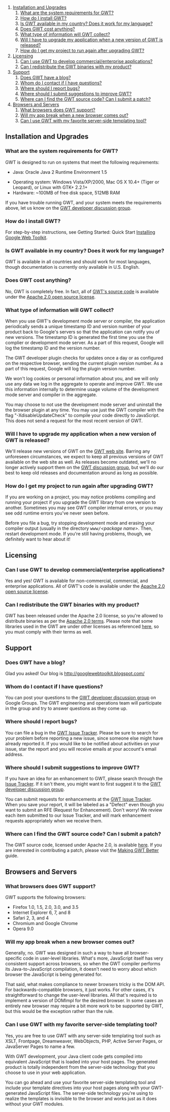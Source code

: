 <ol class="toc" id="pageToc">
  <li><a href="#Installation_and_Upgrades">Installation and Upgrades</a>
    <ol class="toc">
      <li><a href="#What_are_the_system_requirements_for_GWT?">What are the system requirements for GWT?</a></li>
      <li><a href="#How_do_I_install_GWT?">How do I install GWT?</a></li>
      <li><a href="#Is_GWT_available_in_my_country?_Does_it_work_for_my_language?">Is GWT available in my country?
    Does it work for my language?</a></li>
      <li><a href="#Does_GWT_cost_anything?">Does GWT cost anything?</a></li>
      <li><a href="#What_type_of_information_will_GWT_collect">What type of information will GWT collect?</a></li>
      <li><a href="#Will_I_have_to_upgrade_my_application_when_a_new_version_of_GWT">Will I have to upgrade my
    application when a new version of GWT is released?</a></li>
      <li><a href="#How_do_I_get_my_project_to_run_again_after_upgrading_GWT?">How do I get my project to run again after
  upgrading GWT?</a></li>
    </ol>
  </li>
  <li><a href="#Licensing">Licensing</a>
    <ol class="toc">
      <li><a href="#Can_I_use_GWT_to_develop_commercial/enterprise_applications?">Can I use GWT to develop commercial/enterprise applications?</a></li>
      <li><a href="#Can_I_redistribute_the_GWT_binaries_with_my_product?">Can I redistribute the GWT binaries with my product?</a></li>
    </ol>
  </li>
  <li><a href="#Support">Support</a>
    <ol class="toc">
      <li><a href="#Does_GWT_have_a_blog?">Does GWT have a blog?</a></li>
      <li><a href="#Whom_do_I_contact_if_I_have_questions?">Whom do I contact if I have questions?</a></li>
      <li><a href="#Where_should_I_report_bugs?">Where should I report bugs?</a></li>
      <li><a href="#Where_should_I_submit_suggestions_to_improve_GWT?">Where should I submit suggestions to improve GWT?</a></li>
      <li><a href="#Where_can_I_find_the_GWT_source_code?_Can_I_submit_a_patch?">Where can I find the GWT source code?
  Can I submit a patch?</a></li>
    </ol>
  </li>
  <li><a href="#Browsers_and_Servers">Browsers and Servers</a>
    <ol class="toc">
      <li><a href="#What_browsers_does_GWT_support?">What browsers does GWT support?</a></li>
      <li><a href="#Will_my_app_break_when_a_new_browser_comes_out?">Will my app break when a new browser comes out?</a></li>
      <li><a href="#Can_I_use_GWT_with_my_favorite_server-side_templating_tool?">Can I use GWT with my favorite
  server-side templating tool?</a></li>
    </ol>
  </li>
</ol>

<div id="FAQ_GettingStarted"/>


<h2 id="Installation_and_Upgrades">Installation and Upgrades</h2>

<h3 id="What_are_the_system_requirements_for_GWT?">What are the system requirements for GWT?</h3>

<p>GWT is designed to run on systems that meet the following requirements:</p>

<ul>
<li>Java: Oracle Java 2 Runtime Environment 1.5</li>
</ul>

<ul>
<li>Operating system: Windows Vista/XP/2000, Mac OS X 10.4+ (Tiger or Leopard), or Linux with GTK+ 2.2.1+</li>

<li>Hardware: ~100MB of free disk space, 512MB RAM</li>
</ul>



<p>If you have trouble running GWT, and your system meets the requirements above, let us know on the <a href="http://groups.google.com/group/Google-Web-Toolkit">GWT
developer discussion group</a>.</p>

<p/>

<h3 id="How_do_I_install_GWT?">How do I install GWT?</h3>

<p>For step-by-step instructions, see Getting Started: Quick Start <a href="../../gettingstarted.html">Installing Google Web
Toolkit</a>.</p>

<p/>

<h3 id="Is_GWT_available_in_my_country?_Does_it_work_for_my_language?">Is GWT available in my country?
Does it work for my language?</h3>

<p>GWT is available in all countries and should work for most languages, though documentation is currently only available in U.S. English.</p>

<p/>

<h3 id="Does_GWT_cost_anything?">Does GWT cost anything?</h3>

<p>No, GWT is completely free. In fact, all of <a href="http://code.google.com/p/google-web-toolkit/">GWT's source code</a> is available under the <a href="/../../terms.html">Apache 2.0 open source license</a>.</p>

<p/>

<h3 id="What_type_of_information_will_GWT_collect">What type of information will GWT collect?</h3>

<p>When you use GWT's development mode server or compiler, the application periodically sends a unique timestamp ID and version number of your product back to Google's servers so that the application can notify you of new versions. The timestamp ID is generated the first time you use the complier or development mode server. As a part of this request, Google will log the timestamp ID and the version number.</p>

<p>The GWT developer plugin checks for updates once a day or as configured on the respective browser, sending the current plugin version number. As a part of this request, Google will log the plugin version number.</p>

<p>We won't log cookies or personal information about you, and we will only use any data we log in the aggregate to operate and improve GWT. We use this information internally to determine usage volume of the development mode server and compiler in the aggregate.</p>

<p>You may choose to not use the development mode server and uninstall the the browser plugin at any time. You may use just the GWT compiler with the flag "-XdisableUpdateCheck" to compile your code directly to JavaScript. This does not send a request for the most recent version of GWT.</p>

<p/>

<h3 id="Will_I_have_to_upgrade_my_application_when_a_new_version_of_GWT">Will I have to upgrade my
application when a new version of GWT is released?</h3>

<p>We'll release new versions of GWT on the <a href="/">GWT web site</a>. Barring any unforeseen circumstances, we expect to keep
all previous versions of GWT available on the web site as well. As releases become outdated, we'll no longer actively support them on the <a href="http://groups.google.com/group/Google-Web-Toolkit">GWT discussion group</a>, but we'll do our best to keep old releases and documentation around as long as
possible.</p>

<p/>

<h3 id="How_do_I_get_my_project_to_run_again_after_upgrading_GWT?">How do I get my project to run again after
upgrading GWT?</h3>

<p>If you are working on a project, you may notice problems compiling and running your project if you upgrade the GWT library from one version to another. Sometimes you may see
GWT compiler internal errors, or you may see odd runtime errors you've never seen before.</p>

<p>Before you file a bug, try stopping development mode and erasing your
compiler output (usually in the directory <tt>www/</tt><i>&lt;package
  name&gt;</i>. Then, restart development mode.
If you're still having problems, though, we definitely want to hear about it!</p>

<h2 id="Licensing">Licensing</h2>

<p/>

<h3 id="Can_I_use_GWT_to_develop_commercial/enterprise_applications?">Can I use GWT to develop
commercial/enterprise applications?</h3>

<p>Yes and yes! GWT is available for non-commercial, commercial, and enterprise applications. All of GWT's code is available under the <a href="../../terms">Apache 2.0 open source license</a>.</p>

<p/>

<h3 id="Can_I_redistribute_the_GWT_binaries_with_my_product?">Can I redistribute the GWT binaries with my
product?</h3>

<p>GWT has been released under the Apache 2.0 license, so you're allowed to distribute binaries as per the <a href="../../terms.html">Apache 2.0 terms</a>. Please note that some libraries used in the GWT are under other licenses as referenced <a href="../../terms.html#licenses">here</a>, so you must comply with their terms as well.</p>

<h2 id="Support">Support</h2>

<p/>

<h3 id="Does_GWT_have_a_blog?">Does GWT have a blog?</h3>

<p>Glad you asked! Our blog is <a href="http://googlewebtoolkit.blogspot.com/">http://googlewebtoolkit.blogspot.com/</a></p>

<p/>

<h3 id="Whom_do_I_contact_if_I_have_questions?">Whom do I contact if I have questions?</h3>

<p>You can post your questions to the <a href="http://groups.google.com/group/Google-Web-Toolkit">GWT developer discussion group</a> on Google
Groups. The GWT engineering and operations team will participate in the group and try to answer questions as they come up.</p>

<p/>

<h3 id="Where_should_I_report_bugs?">Where should I report bugs?</h3>

<p>You can file a bug in the <a href="http://code.google.com/p/google-web-toolkit/issues/list">GWT Issue Tracker</a>. Please be sure to search for
your problem before reporting a new issue, since someone else might have already reported it. If you would like to be notified about activities on your issue, star the report and
you will receive emails at your account's email address.</p>

<p/>

<h3 id="Where_should_I_submit_suggestions_to_improve_GWT?">Where should I submit suggestions to improve GWT?</h3>

<p>If you have an idea for an enhancement to GWT, please search through the <a href="http://code.google.com/p/google-web-toolkit/issues/list">Issue Tracker</a>. If
it isn't there, you might want to first suggest it to the <a href="http://groups.google.com/group/Google-Web-Toolkit">GWT developer discussion
group</a>.</p>

<p>You can submit requests for enhancements at the <a href="http://code.google.com/p/google-web-toolkit/issues/list">GWT Issue Tracker</a>. When you
save your report, it will be labeled as a &quot;Defect&quot; even though you want to submit an RFE (Request for Enhancement). Don't worry! We review each item submitted to our Issue
Tracker, and will mark enhancement requests appropriately when we receive them.</p>

<p/>

<h3 id="Where_can_I_find_the_GWT_source_code?_Can_I_submit_a_patch?">Where can I find the GWT source code?
Can I submit a patch?</h3>

<p>The GWT source code, licensed under Apache 2.0, is available <a href="http://code.google.com/p/google-web-toolkit/">here</a>. If you are interested in
contributing a patch, please visit the <a href="../../makinggwtbetter.html">Making GWT Better</a> guide.</p>

<h2 id="Browsers_and_Servers">Browsers and Servers</h2>

<p/>

<h3 id="What_browsers_does_GWT_support?">What browsers does GWT support?</h3>

<p>GWT supports the following browsers:</p>

<ul>
<li>Firefox 1.0, 1.5, 2.0, 3.0, and 3.5</li>

<li>Internet Explorer 6, 7, and 8</li>

<li>Safari 2, 3, and 4</li>

<li>Chromium and Google Chrome</li>

<li>Opera 9.0</li>
</ul>

<p/>

<h3 id="Will_my_app_break_when_a_new_browser_comes_out?">Will my app break when a new browser comes out?</h3>

<p>Generally, no. GWT was designed in such a way to have all browser-specific code in user-level libraries. What's more, JavaScript itself has very consistent support across
browsers, so when the GWT compiler performs its Java-to-JavaScript compilation, it doesn't need to worry about which browser the JavaScript is being generated for.</p>

<p>That said, what makes compliance to newer browsers tricky is the DOM API. For backwards-compatible browsers, it just works. For other cases, it's straightforward to change the
user-level libraries. All that's required is to implement a version of DOMImpl for the desired browser. In some cases an entirely new browser may require a bit more work to be
supported by GWT, but this would be the exception rather than the rule.</p>

<p/>

<h3 id="Can_I_use_GWT_with_my_favorite_server-side_templating_tool?">Can I use GWT with my favorite
server-side templating tool?</h3>

<p>Yes, you are free to use GWT with any server-side templating tool such as XSLT, Frontpage, Dreamweaver, WebObjects, PHP, Active Server Pages, or JavaServer Pages to name a
few.</p>

<p>With GWT development, your Java client code gets compiled into equivalent JavaScript that is loaded into your host pages. The generated product is totally independent from the
server-side technology that you choose to use in your web application.</p>

<p>You can go ahead and use your favorite server-side templating tool and include your template directives into your host pages along with your GWT-generated JavaScript files. The
server-side technology you're using to realize the templates is invisible to the browser and works just as it does without your GWT modules.</p>